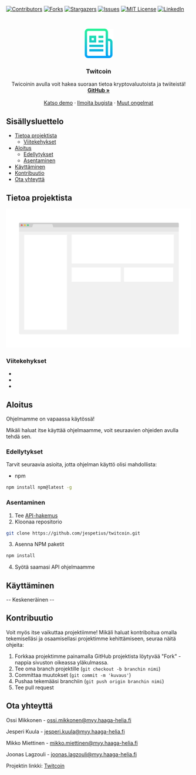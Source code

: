
[![Contributors][contributors-shield]][contributors-url]
[![Forks][forks-shield]][forks-url]
[![Stargazers][stars-shield]][stars-url]
[![Issues][issues-shield]][issues-url]
[![MIT License][license-shield]][license-url]
[![LinkedIn][linkedin-shield]][linkedin-url]


<br />
<p align="center">
  <a href="https://github.com/jespetius/twitcoin">
    <img src="images/logo.png" alt="Logo" width="80" height="80">
  </a>

  <h3 align="center">Twitcoin</h3>

  <p align="center">
    Twicoinin avulla voit hakea suoraan tietoa kryptovaluutoista ja twiiteistä!
    <br />
    <a href="https://github.com/jespetius/twitcoin"><strong>GitHub »</strong></a>
    <br />
    <br />
    <a href="https://github.com/jespetius/twitcoin">Katso demo</a>
    ·
    <a href="https://github.com/jespetius/twitcoin/issues">Ilmoita bugista</a>
    ·
    <a href="https://github.com/jespetius/twitcoin/issues">Muut ongelmat</a>
  </p>
</p>


## Sisällysluettelo

* [Tietoa projektista](#tietoa-projektista)
  * [Viitekehykset](#viitekehykset)
* [Aloitus](#aloitus)
  * [Edellytykset](#edellytykset)
  * [Asentaminen](#asentaminen)
* [Käyttäminen](#käyttäminen)
* [Kontribuutio](#kontribuutio)
* [Ota yhteyttä](#ota-yhteyttä)


<!-- Vaihdetaan kuva frontin näkymäksi, kun se on valmis -->
## Tietoa projektista

[![Product Name Screen Shot][product-screenshot]](https://example.com)



<!-- Viitekehykset, jota olemme käyttäneet projektissamme -->
### Viitekehykset

* []()
* []()
* []()


<!-- Aloitusprosessi, miten ohjelmaa voi itse käyttää -->
## Aloitus

Ohjelmamme on vapaassa käytössä!

Mikäli haluat itse käyttää ohjelmaamme, voit seuraavien ohjeiden avulla tehdä sen.


<!-- Mitä kaikkea ohjelman käyttäminen vaatii -->
### Edellytykset

Tarvit seuraavia asioita, jotta ohjelman käyttö olisi mahdollista:
* npm
```sh
npm install npm@latest -g
```

<!-- Asennusohjeet -->
### Asentaminen
 

1. Tee [API-hakemus](https://developer.twitter.com/en/apply-for-access)
2. Kloonaa repositorio
```sh
git clone https://github.com/jespetius/twitcoin.git
```
3. Asenna NPM paketit
```sh
npm install
```
4. Syötä saamasi API ohjelmaamme
<!-- Käyttöohjeet -->
## Käyttäminen

-- Keskeneräinen --



## Kontribuutio

Voit myös itse vaikuttaa projektiimme! Mikäli haluat kontriboitua omalla tekemiselläsi ja osaamisellasi projektimme kehittämiseen, seuraa näitä ohjeita:

1. Forkkaa projektimme painamalla GitHub projektista löytyvää "Fork" -nappia sivuston oikeassa yläkulmassa.
2. Tee oma branch projektille (`git checkout -b branchin nimi`)
3. Committaa muutokset (`git commit -m 'kuvaus'`)
4. Pushaa tekemääsi branchiin (`git push origin branchin nimi`)
5. Tee pull request



## Ota yhteyttä

Ossi Mikkonen - ossi.mikkonen@myy.haaga-helia.fi

Jesperi Kuula - jesperi.kuula@myy.haaga-helia.fi

Mikko Miettinen - mikko.miettinen@myy.haaga-helia.fi

Joonas Lagzouli - joonas.lagzouli@myy.haaga-helia.fi


Projektin linkki: [Twitcoin](https://github.com/jespetius/twitcoin)




[contributors-shield]: https://img.shields.io/github/contributors/othneildrew/Best-README-Template.svg?style=flat-square
[contributors-url]: https://github.com/othneildrew/Best-README-Template/graphs/contributors
[forks-shield]: https://img.shields.io/github/forks/othneildrew/Best-README-Template.svg?style=flat-square
[forks-url]: https://github.com/othneildrew/Best-README-Template/network/members
[stars-shield]: https://img.shields.io/github/stars/othneildrew/Best-README-Template.svg?style=flat-square
[stars-url]: https://github.com/othneildrew/Best-README-Template/stargazers
[issues-shield]: https://img.shields.io/github/issues/othneildrew/Best-README-Template.svg?style=flat-square
[issues-url]: https://github.com/othneildrew/Best-README-Template/issues
[license-shield]: https://img.shields.io/github/license/othneildrew/Best-README-Template.svg?style=flat-square
[license-url]: https://github.com/othneildrew/Best-README-Template/blob/master/LICENSE.txt
[linkedin-shield]: https://img.shields.io/badge/-LinkedIn-black.svg?style=flat-square&logo=linkedin&colorB=555
[linkedin-url]: https://linkedin.com/in/othneildrew
[product-screenshot]: images/screenshot.png
